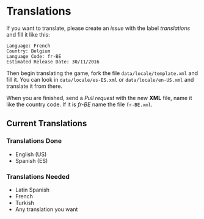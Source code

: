 # Translations

If you want to translate, please create an *issue* with the label *translations* and fill it like this:  

    Language: French
    Country: Belgium
    Language Code: fr-BE
    Estimated Release Date: 30/11/2016

Then begin translating the game, fork the file `data/locale/template.xml` and fill it. You can look in `data/locale/es-ES.xml` or `data/locale/en-US.xml` and translate it from there.

When you are finished, send a *Pull request* with the new **XML** file, name it like the country code. If it is *fr-BE* name the file `fr-BE.xml`.

## Current Translations

### Translations Done

* English (US)
* Spanish (ES)

### Translations Needed

* Latin Spanish
* French
* Turkish
* Any translation you want
